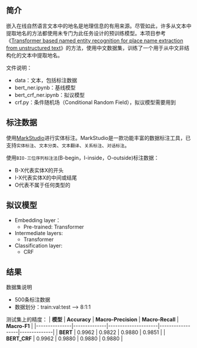 ## 简介
嵌入在线自然语言文本中的地名是地理信息的有用来源。尽管如此，许多从文本中提取地名的方法都使用未专门为此任务设计的预训练模型。本项目参考《[Transformer based named entity recognition for place name extraction from unstructured text](https://doi.org/10.1080/13658816.2022.2133125)》的方法，使用中文数据集，训练了一个用于从中文非结构化的文本中提取地名。

文件说明：
- data：文本，包括标注数据
- bert_ner.ipynb：基线模型
- bert_crf_ner.ipynb：拟议模型
- crf.py：条件随机场（Conditional Random Field），拟议模型需要用到

## 标注数据
使用[MarkStudio](https://github.com/cuiwang/MarkStudio)进行实体标注。MarkStudio是一款功能丰富的数据标注工具，已支持`实体标注`、`文本分类`、`文本翻译`、`关系标注`、`对话标注`。

使用`BIO-三位序列标注法`(B-begin，I-inside，O-outside)标注数据：
- B-X代表实体X的开头
- I-X代表实体X的中间或结尾
- O代表不属于任何类型的

## 拟议模型
- Embedding layer：
  - Pre-trained: Transformer
- Intermediate layers:
  - Transformer
- Classification layer:
  - CRF
 
## 结果
数据集说明
- 500条标注数据
- 数据划分：train:val:test ——> 8:1:1

测试集上的精度：
| **模型**      | **Accuracy** | **Macro-Precision** | **Macro-Recall** | **Macro-F1** |
|---------------|--------------|---------------------|------------------|--------------|
| **BERT**      | 0.9962       | 0.9822                | 0.9880         | 0.9851       |
| **BERT_CRF**  | 0.9962       | 0.9880                | 0.9880         | 0.9880       |
